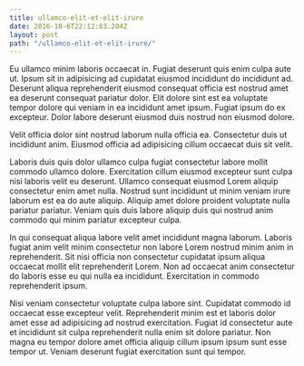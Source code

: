 ```yaml
---
title: ullamco-elit-et-elit-irure
date: 2016-10-6T22:12:03.284Z
layout: post
path: "/ullamco-elit-et-elit-irure/"
---
```


Eu ullamco minim laboris occaecat in. Fugiat deserunt quis enim culpa aute ut. Ipsum sit in adipisicing ad cupidatat eiusmod incididunt do incididunt ad. Deserunt aliqua reprehenderit eiusmod consequat officia est nostrud amet ea deserunt consequat pariatur dolor. Elit dolore sint est ea voluptate tempor dolore qui veniam in ea incididunt amet ipsum. Fugiat ipsum do ex excepteur. Dolor labore deserunt eiusmod duis nostrud non eiusmod dolore.

Velit officia dolor sint nostrud laborum nulla officia ea. Consectetur duis ut incididunt anim. Eiusmod officia ad adipisicing cillum occaecat duis sit velit.

Laboris duis quis dolor ullamco culpa fugiat consectetur labore mollit commodo ullamco dolore. Exercitation cillum eiusmod excepteur sunt culpa nisi laboris velit eu deserunt. Ullamco consequat eiusmod Lorem aliquip consectetur enim amet nulla. Nostrud sunt incididunt ut minim veniam irure laborum est ea do aute aliquip. Aliquip amet dolore proident voluptate nulla pariatur pariatur. Veniam quis duis labore aliquip duis qui nostrud anim commodo qui minim pariatur excepteur culpa.

In qui consequat aliqua labore velit amet incididunt magna laborum. Laboris fugiat anim velit minim consectetur non labore Lorem nostrud minim anim in reprehenderit. Sit nisi officia non consectetur cupidatat ipsum aliqua occaecat mollit elit reprehenderit Lorem. Non ad occaecat anim consectetur do laboris esse eu qui nulla ea incididunt. Exercitation in commodo reprehenderit ipsum.

Nisi veniam consectetur voluptate culpa labore sint. Cupidatat commodo id occaecat esse excepteur velit. Reprehenderit minim est et laboris dolor amet esse ad adipisicing ad nostrud exercitation. Fugiat id consectetur aute et incididunt sit culpa reprehenderit nulla enim sit dolore pariatur. Non magna eu tempor dolore amet officia aliquip cillum ipsum ipsum sunt esse tempor ut. Veniam deserunt fugiat exercitation sunt qui tempor.